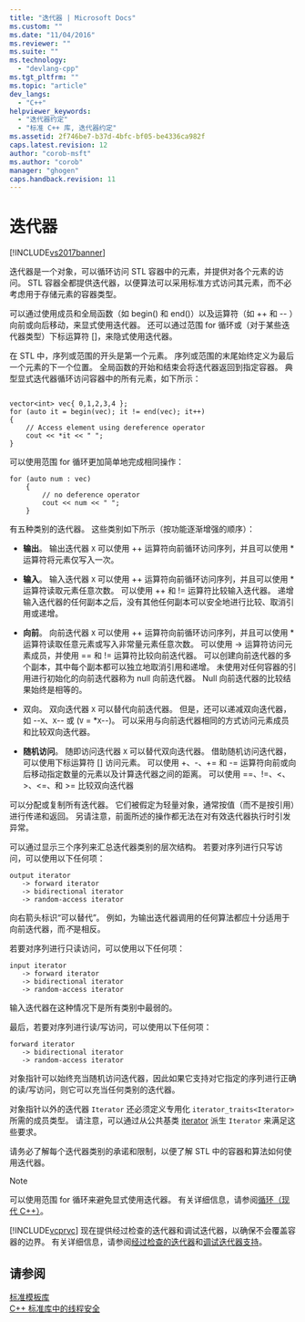 ```yaml
---
title: "迭代器 | Microsoft Docs"
ms.custom: ""
ms.date: "11/04/2016"
ms.reviewer: ""
ms.suite: ""
ms.technology: 
  - "devlang-cpp"
ms.tgt_pltfrm: ""
ms.topic: "article"
dev_langs: 
  - "C++"
helpviewer_keywords: 
  - "迭代器约定"
  - "标准 C++ 库, 迭代器约定"
ms.assetid: 2f746be7-b37d-4bfc-bf05-be4336ca982f
caps.latest.revision: 12
author: "corob-msft"
ms.author: "corob"
manager: "ghogen"
caps.handback.revision: 11
---
```

# 迭代器
[!INCLUDE[vs2017banner](../assembler/inline/includes/vs2017banner.md)]

迭代器是一个对象，可以循环访问 STL 容器中的元素，并提供对各个元素的访问。  STL 容器全都提供迭代器，以便算法可以采用标准方式访问其元素，而不必考虑用于存储元素的容器类型。  
  
 可以通过使用成员和全局函数（如 begin\(\) 和 end\(\)）以及运算符（如 \+\+ 和 \-\- ）向前或向后移动，来显式使用迭代器。  还可以通过范围 for 循环或（对于某些迭代器类型）下标运算符 \[\]，来隐式使用迭代器。  
  
 在 STL 中，序列或范围的开头是第一个元素。  序列或范围的末尾始终定义为最后一个元素的下一个位置。  全局函数的开始和结束会将迭代器返回到指定容器。  典型显式迭代器循环访问容器中的所有元素，如下所示：  
  
```  
  
vector<int> vec{ 0,1,2,3,4 };  
for (auto it = begin(vec); it != end(vec); it++)  
{  
    // Access element using dereference operator  
    cout << *it << " ";  
}  
```  
  
 可以使用范围 for 循环更加简单地完成相同操作：  
  
```  
for (auto num : vec)  
    {  
        // no deference operator  
        cout << num << " ";  
    }  
```  
  
 有五种类别的迭代器。  这些类别如下所示（按功能逐渐增强的顺序）：  
  
-   **输出**。  输出迭代器 `X` 可以使用 \+\+ 运算符向前循环访问序列，并且可以使用 \* 运算符将元素仅写入一次。  
  
-   **输入**。  输入迭代器 `X` 可以使用 \+\+ 运算符向前循环访问序列，并且可以使用 \* 运算符读取元素任意次数。  可以使用 \+\+ 和 \!\= 运算符比较输入迭代器。  递增输入迭代器的任何副本之后，没有其他任何副本可以安全地进行比较、取消引用或递增。  
  
-   **向前**。  向前迭代器 `X` 可以使用 \+\+ 运算符向前循环访问序列，并且可以使用 \* 运算符读取任意元素或写入非常量元素任意次数。  可以使用 \-\> 运算符访问元素成员，并使用 \=\= 和 \!\= 运算符比较向前迭代器。  可以创建向前迭代器的多个副本，其中每个副本都可以独立地取消引用和递增。  未使用对任何容器的引用进行初始化的向前迭代器称为 null 向前迭代器。  Null 向前迭代器的比较结果始终是相等的。  
  
-   双向。  双向迭代器 `X` 可以替代向前迭代器。  但是，还可以递减双向迭代器，如 \-\-`X`、`X`\-\- 或 \(`V` \= \*`X`\-\-\)。  可以采用与向前迭代器相同的方式访问元素成员和比较双向迭代器。  
  
-   **随机访问**。  随即访问迭代器 `X` 可以替代双向迭代器。  借助随机访问迭代器，可以使用下标运算符 \[\] 访问元素。  可以使用 \+、\-、\+\= 和 \-\= 运算符向前或向后移动指定数量的元素以及计算迭代器之间的距离。  可以使用 \=\=、\!\=、\<、\>、\<\=、和 \>\= 比较双向迭代器  
  
 可以分配或复制所有迭代器。  它们被假定为轻量对象，通常按值（而不是按引用）进行传递和返回。  另请注意，前面所述的操作都无法在对有效迭代器执行时引发异常。  
  
 可以通过显示三个序列来汇总迭代器类别的层次结构。  若要对序列进行只写访问，可以使用以下任何项：  
  
```  
output iterator  
   -> forward iterator  
   -> bidirectional iterator  
   -> random-access iterator  
```  
  
 向右箭头标识“可以替代”。 例如，为输出迭代器调用的任何算法都应十分适用于向前迭代器，而*不*是相反。  
  
 若要对序列进行只读访问，可以使用以下任何项：  
  
```  
input iterator  
   -> forward iterator  
   -> bidirectional iterator  
   -> random-access iterator  
```  
  
 输入迭代器在这种情况下是所有类别中最弱的。  
  
 最后，若要对序列进行读\/写访问，可以使用以下任何项：  
  
```  
forward iterator  
   -> bidirectional iterator  
   -> random-access iterator  
```  
  
 对象指针可以始终充当随机访问迭代器，因此如果它支持对它指定的序列进行正确的读\/写访问，则它可以充当任何类别的迭代器。  
  
 对象指针以外的迭代器 `Iterator` 还必须定义专用化 `iterator_traits<Iterator>` 所需的成员类型。  请注意，可以通过从公共基类 [iterator](../standard-library/iterator-struct.md) 派生 `Iterator` 来满足这些要求。  
  
 请务必了解每个迭代器类别的承诺和限制，以便了解 STL 中的容器和算法如何使用迭代器。  
  
> [!NOTE]
>  可以使用范围 for 循环来避免显式使用迭代器。  有关详细信息，请参阅[循环（现代 C\+\+）](http://msdn.microsoft.com/zh-cn/b1b2779c-750e-4576-a514-a84178eae9da)。  
  
 [!INCLUDE[vcprvc](../build/includes/vcprvc_md.md)] 现在提供经过检查的迭代器和调试迭代器，以确保不会覆盖容器的边界。  有关详细信息，请参阅[经过检查的迭代器](../standard-library/checked-iterators.md)和[调试迭代器支持](../standard-library/debug-iterator-support.md)。  
  
## 请参阅  
 [标准模板库](../misc/standard-template-library.md)   
 [C\+\+ 标准库中的线程安全](../standard-library/thread-safety-in-the-cpp-standard-library.md)